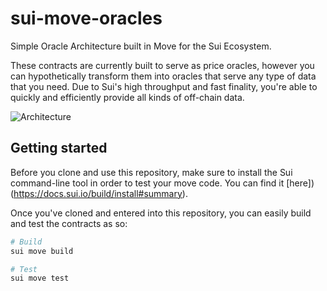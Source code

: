 # sui-move-oracles

Simple Oracle Architecture built in Move for the Sui Ecosystem.

These contracts are currently built to serve as price oracles, however you can hypothetically transform them into oracles that serve any type of data that you need. Due to Sui's high throughput and fast finality, you're able to quickly and efficiently provide all kinds of off-chain data.

![Architecture](https://s3.us-west-2.amazonaws.com/secure.notion-static.com/6064f01b-0e2a-4060-829c-effd41966cb9/Untitled.png?X-Amz-Algorithm=AWS4-HMAC-SHA256&X-Amz-Content-Sha256=UNSIGNED-PAYLOAD&X-Amz-Credential=AKIAT73L2G45EIPT3X45%2F20220730%2Fus-west-2%2Fs3%2Faws4_request&X-Amz-Date=20220730T165331Z&X-Amz-Expires=86400&X-Amz-Signature=ad8a7a988613c8b25a78ab1dc40bc596e4d7e96e6db5f180c7956b98b1396e84&X-Amz-SignedHeaders=host&response-content-disposition=filename%20%3D%22Untitled.png%22&x-id=GetObject)

## Getting started

Before you clone and use this repository, make sure to install the Sui command-line tool in order to test your move code. You can find it [here])(https://docs.sui.io/build/install#summary).

Once you've cloned and entered into this repository, you can easily build and test the contracts as so:

```sh
# Build
sui move build

# Test
sui move test
```
